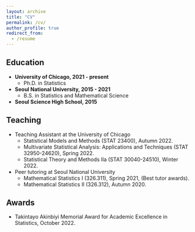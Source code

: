 ```yaml
---
layout: archive
title: "CV"
permalink: /cv/
author_profile: true
redirect_from:
  - /resume
---
```


## **Education**
* **University of Chicago, 2021 - present**
  * Ph.D. in Statistics
* **Seoul National University, 2015 - 2021**
  * B.S. in Statistics and Mathematical Science
* **Seoul Science High School, 2015**

## **Teaching**
* Teaching Assistant at the University of Chicago
  * Statistical Models and Methods (STAT 23400), Autumn 2022.
  * Multivariate Statistical Analysis: Applications and Techniques (STAT 32950-24620), Spring 2022.
  * Statistical Theory and Methods IIa (STAT 30040-24510), Winter 2022.
* Peer tutoring at Seoul National University
  * Mathematical Statistics I (326.311), Spring 2021, (Best tutor awards).
  * Mathematical Statistics II (326.312), Autumn 2020.

## **Awards**
* Takintayo Akinbiyi Memorial Award for Academic Excellence in Statistics, October 2022.
